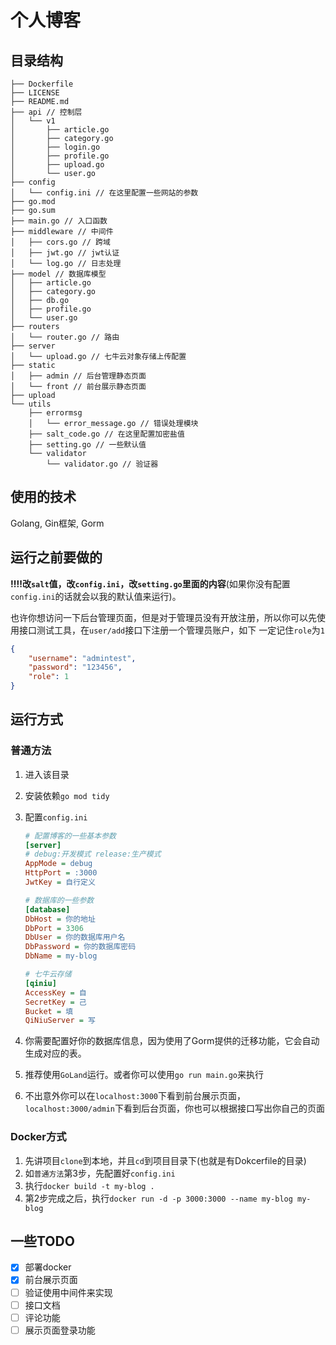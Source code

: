 # 个人博客

目录结构
---

```
├── Dockerfile
├── LICENSE 
├── README.md
├── api // 控制层
│   └── v1
│       ├── article.go
│       ├── category.go
│       ├── login.go
│       ├── profile.go
│       ├── upload.go
│       └── user.go
├── config
│   └── config.ini // 在这里配置一些网站的参数
├── go.mod
├── go.sum
├── main.go // 入口函数
├── middleware // 中间件
│   ├── cors.go // 跨域
│   ├── jwt.go // jwt认证
│   └── log.go // 日志处理
├── model // 数据库模型
│   ├── article.go
│   ├── category.go
│   ├── db.go
│   ├── profile.go
│   └── user.go
├── routers
│   └── router.go // 路由
├── server
│   └── upload.go // 七牛云对象存储上传配置
├── static
│   ├── admin // 后台管理静态页面
│   └── front // 前台展示静态页面
├── upload
└── utils
    ├── errormsg
    │   └── error_message.go // 错误处理模块
    ├── salt_code.go // 在这里配置加密盐值
    ├── setting.go // 一些默认值
    └── validator
        └── validator.go // 验证器
```



## 使用的技术

Golang, Gin框架, Gorm

## 运行之前要做的

**‼️‼️改`salt`值，改`config.ini`，改`setting.go`里面的内容**(如果你没有配置`config.ini`的话就会以我的默认值来运行)。

也许你想访问一下后台管理页面，但是对于管理员没有开放注册，所以你可以先使用接口测试工具，在`user/add`接口下注册一个管理员账户，如下
一定记住`role`为`1`

```json
{
    "username": "admintest",
    "password": "123456",
    "role": 1
}
```

## 运行方式

### 普通方法

1. 进入该目录

2. 安装依赖`go mod tidy`

3. 配置`config.ini`

   ```ini
   # 配置博客的一些基本参数
   [server]
   # debug:开发模式 release:生产模式
   AppMode = debug
   HttpPort = :3000
   JwtKey = 自行定义
   
   # 数据库的一些参数
   [database]
   DbHost = 你的地址
   DbPort = 3306
   DbUser = 你的数据库用户名
   DbPassword = 你的数据库密码
   DbName = my-blog
   
   # 七牛云存储
   [qiniu]
   AccessKey = 自
   SecretKey = 己
   Bucket = 填
   QiNiuServer = 写
   ```

4. 你需要配置好你的数据库信息，因为使用了Gorm提供的迁移功能，它会自动生成对应的表。

5. 推荐使用`GoLand`运行。或者你可以使用`go run main.go`来执行

6. 不出意外你可以在`localhost:3000`下看到前台展示页面，`localhost:3000/admin`下看到后台页面，你也可以根据接口写出你自己的页面

### Docker方式

1. 先讲项目`clone`到本地，并且`cd`到项目目录下(也就是有Dokcerfile的目录)
1. 如`普通方法`第3步，先配置好`config.ini`
2. 执行`docker build -t my-blog .`
3. 第2步完成之后，执行`docker run -d -p 3000:3000 --name my-blog my-blog`

## 一些TODO

- [x] 部署docker
- [x] 前台展示页面
- [ ] 验证使用中间件来实现
- [ ] 接口文档
- [ ] 评论功能
- [ ] 展示页面登录功能
